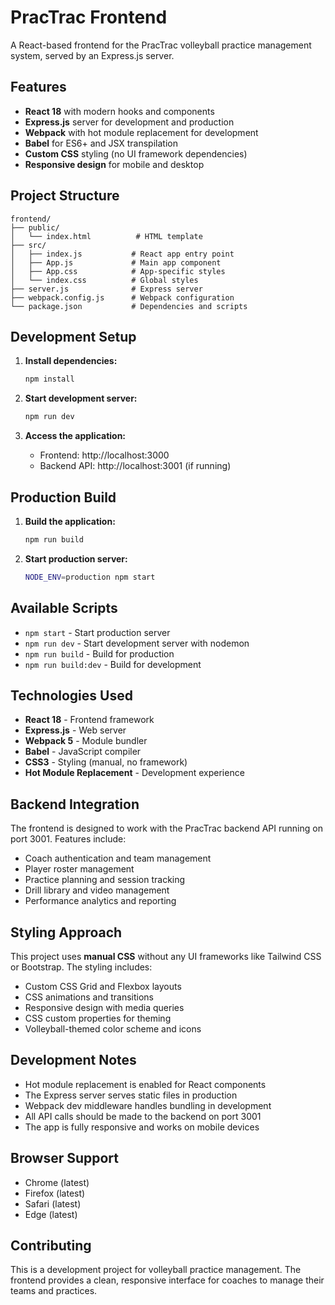# PracTrac Frontend

A React-based frontend for the PracTrac volleyball practice management system, served by an Express.js server.

## Features

- **React 18** with modern hooks and components
- **Express.js** server for development and production
- **Webpack** with hot module replacement for development
- **Babel** for ES6+ and JSX transpilation
- **Custom CSS** styling (no UI framework dependencies)
- **Responsive design** for mobile and desktop

## Project Structure

```
frontend/
├── public/
│   └── index.html          # HTML template
├── src/
│   ├── index.js           # React app entry point
│   ├── App.js             # Main app component
│   ├── App.css            # App-specific styles
│   └── index.css          # Global styles
├── server.js              # Express server
├── webpack.config.js      # Webpack configuration
└── package.json           # Dependencies and scripts
```

## Development Setup

1. **Install dependencies:**
   ```bash
   npm install
   ```

2. **Start development server:**
   ```bash
   npm run dev
   ```

3. **Access the application:**
   - Frontend: http://localhost:3000
   - Backend API: http://localhost:3001 (if running)

## Production Build

1. **Build the application:**
   ```bash
   npm run build
   ```

2. **Start production server:**
   ```bash
   NODE_ENV=production npm start
   ```

## Available Scripts

- `npm start` - Start production server
- `npm run dev` - Start development server with nodemon
- `npm run build` - Build for production
- `npm run build:dev` - Build for development

## Technologies Used

- **React 18** - Frontend framework
- **Express.js** - Web server
- **Webpack 5** - Module bundler
- **Babel** - JavaScript compiler
- **CSS3** - Styling (manual, no framework)
- **Hot Module Replacement** - Development experience

## Backend Integration

The frontend is designed to work with the PracTrac backend API running on port 3001. Features include:

- Coach authentication and team management
- Player roster management
- Practice planning and session tracking
- Drill library and video management
- Performance analytics and reporting

## Styling Approach

This project uses **manual CSS** without any UI frameworks like Tailwind CSS or Bootstrap. The styling includes:

- Custom CSS Grid and Flexbox layouts
- CSS animations and transitions
- Responsive design with media queries
- CSS custom properties for theming
- Volleyball-themed color scheme and icons

## Development Notes

- Hot module replacement is enabled for React components
- The Express server serves static files in production
- Webpack dev middleware handles bundling in development
- All API calls should be made to the backend on port 3001
- The app is fully responsive and works on mobile devices

## Browser Support

- Chrome (latest)
- Firefox (latest)
- Safari (latest)
- Edge (latest)

## Contributing

This is a development project for volleyball practice management. The frontend provides a clean, responsive interface for coaches to manage their teams and practices.